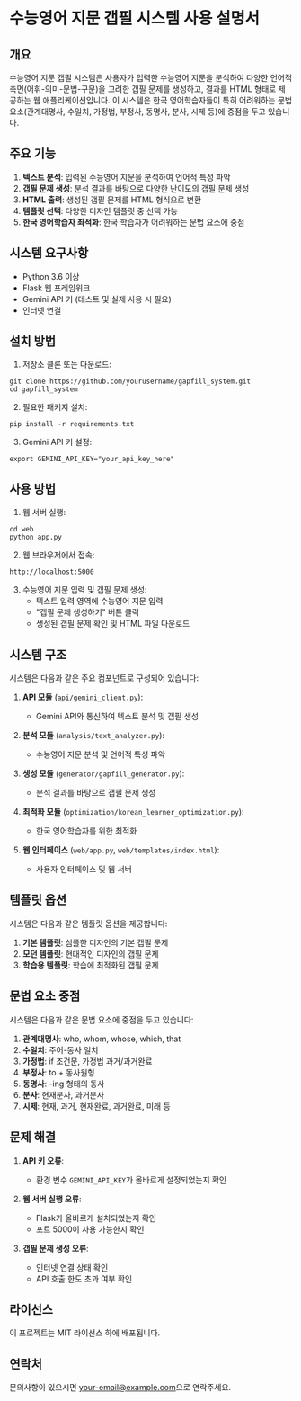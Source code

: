 # 수능영어 지문 갭필 시스템 사용 설명서

## 개요

수능영어 지문 갭필 시스템은 사용자가 입력한 수능영어 지문을 분석하여 다양한 언어적 측면(어휘-의미-문법-구문)을 고려한 갭필 문제를 생성하고, 결과를 HTML 형태로 제공하는 웹 애플리케이션입니다. 이 시스템은 한국 영어학습자들이 특히 어려워하는 문법 요소(관계대명사, 수일치, 가정법, 부정사, 동명사, 분사, 시제 등)에 중점을 두고 있습니다.

## 주요 기능

1. **텍스트 분석**: 입력된 수능영어 지문을 분석하여 언어적 특성 파악
2. **갭필 문제 생성**: 분석 결과를 바탕으로 다양한 난이도의 갭필 문제 생성
3. **HTML 출력**: 생성된 갭필 문제를 HTML 형식으로 변환
4. **템플릿 선택**: 다양한 디자인 템플릿 중 선택 가능
5. **한국 영어학습자 최적화**: 한국 학습자가 어려워하는 문법 요소에 중점

## 시스템 요구사항

- Python 3.6 이상
- Flask 웹 프레임워크
- Gemini API 키 (테스트 및 실제 사용 시 필요)
- 인터넷 연결

## 설치 방법

1. 저장소 클론 또는 다운로드:
```
git clone https://github.com/yourusername/gapfill_system.git
cd gapfill_system
```

2. 필요한 패키지 설치:
```
pip install -r requirements.txt
```

3. Gemini API 키 설정:
```
export GEMINI_API_KEY="your_api_key_here"
```

## 사용 방법

1. 웹 서버 실행:
```
cd web
python app.py
```

2. 웹 브라우저에서 접속:
```
http://localhost:5000
```

3. 수능영어 지문 입력 및 갭필 문제 생성:
   - 텍스트 입력 영역에 수능영어 지문 입력
   - "갭필 문제 생성하기" 버튼 클릭
   - 생성된 갭필 문제 확인 및 HTML 파일 다운로드

## 시스템 구조

시스템은 다음과 같은 주요 컴포넌트로 구성되어 있습니다:

1. **API 모듈** (`api/gemini_client.py`):
   - Gemini API와 통신하여 텍스트 분석 및 갭필 생성

2. **분석 모듈** (`analysis/text_analyzer.py`):
   - 수능영어 지문 분석 및 언어적 특성 파악

3. **생성 모듈** (`generator/gapfill_generator.py`):
   - 분석 결과를 바탕으로 갭필 문제 생성

4. **최적화 모듈** (`optimization/korean_learner_optimization.py`):
   - 한국 영어학습자를 위한 최적화

5. **웹 인터페이스** (`web/app.py`, `web/templates/index.html`):
   - 사용자 인터페이스 및 웹 서버

## 템플릿 옵션

시스템은 다음과 같은 템플릿 옵션을 제공합니다:

1. **기본 템플릿**: 심플한 디자인의 기본 갭필 문제
2. **모던 템플릿**: 현대적인 디자인의 갭필 문제
3. **학습용 템플릿**: 학습에 최적화된 갭필 문제

## 문법 요소 중점

시스템은 다음과 같은 문법 요소에 중점을 두고 있습니다:

1. **관계대명사**: who, whom, whose, which, that
2. **수일치**: 주어-동사 일치
3. **가정법**: if 조건문, 가정법 과거/과거완료
4. **부정사**: to + 동사원형
5. **동명사**: -ing 형태의 동사
6. **분사**: 현재분사, 과거분사
7. **시제**: 현재, 과거, 현재완료, 과거완료, 미래 등

## 문제 해결

1. **API 키 오류**:
   - 환경 변수 `GEMINI_API_KEY`가 올바르게 설정되었는지 확인

2. **웹 서버 실행 오류**:
   - Flask가 올바르게 설치되었는지 확인
   - 포트 5000이 사용 가능한지 확인

3. **갭필 문제 생성 오류**:
   - 인터넷 연결 상태 확인
   - API 호출 한도 초과 여부 확인

## 라이선스

이 프로젝트는 MIT 라이선스 하에 배포됩니다.

## 연락처

문의사항이 있으시면 [your-email@example.com](mailto:your-email@example.com)으로 연락주세요.
